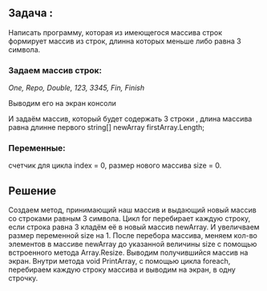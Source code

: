 

## Задача : 
Написать программу, которая из имеющегося массива строк формирует массив из строк, длинна которых меньше либо равна 3 символа.

### Задаем массив строк:

  *One, Repo, Double, 123, 3345, Fin, Finish*

  Выводим его на экран консоли

И задаём массив, который будет содержать 3 строки , длина массива равна длинне первого string[] newArray firstArray.Length;
### Переменные:
 счетчик для цикла index = 0, размер нового массива size = 0.
## Решение
Создаем метод, принимающий наш массив и выдающий новый массив со строками равным 3 символа. Цикл for перебирает каждую строку, если строка равна 3 кладём её в новый массив newArray. И увеличваем  размер переменной size на 1. После перебора массива, меняем кол-во элементов в массиве newArray до указанной величины size с помощью встроенного метода Array.Resize.
Выводим получившийся массив на экран.
Внутри метода void PrintArray, с помощью цикла foreach, перебираем каждую строку массива и выводим на экран, в одну строчку.